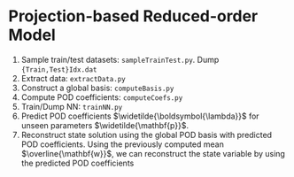 
# Projection-based Reduced-order Model

1. Sample train/test datasets: `sampleTrainTest.py`. Dump `{Train,Test}Idx.dat`
1. Extract data: `extractData.py`
1. Construct a global basis: `computeBasis.py`
1. Compute POD coefficients: `computeCoefs.py`
1. Train/Dump NN: `trainNN.py`
1. Predict POD coefficients $\widetilde{\boldsymbol{\lambda}}$ for unseen parameters $\widetilde{\mathbf{p}}$.
1. Reconstruct state solution using the global POD basis with predicted POD coefficients. Using the previously computed mean $\overline{\mathbf{w}}$, we can reconstruct the state variable by using the predicted POD coefficients


